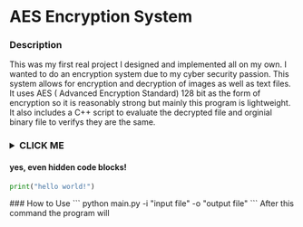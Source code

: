 # AES Encryption System
### Description
This was my first real project I designed and implemented all on my own. I wanted to do an encryption system due to my cyber security passion. This system allows for encryption and decryption of images as well as text files. It uses AES ( Advanced Encryption Standard) 128 bit as the form of encryption so it is reasonably strong but mainly this program is lightweight. It also includes a C++ script to evaluate the decrypted file and orginial binary file to verifys they are the same. 

### <details><summary>CLICK ME</summary>
<p>

#### yes, even hidden code blocks!

```python
print("hello world!")
```

</p>
</details>
### How to Use
```
python main.py -i "input file" -o "output file"
```
After this command the program will 

